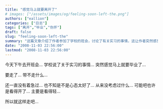 ```yaml
---
title: "感觉马上就要离开了"
# images: ["/assets/images/og/feeling-soon-left-the.png"]
authors: ["eallion"]
categories: ["日志"]
tags: ["离开","毕业","伤怀"]
draft: false
slug: "feeling-soon-left-the"
summary: "这篇文章介绍了作者参加了学校的班会，讨论了有关实习的事情，这让作者突然感觉到自己离毕业已经很近了。作者感叹自己带不走什么，但并没有感到紧张或着急，可能是因为心态较好或对未来持轻松的态度。作者决定以这样的心态走向未来。"
date: "2008-11-03 22:56:00"
lastmod: "2008-11-03 22:56:00"
---
```


今天下午去开班会...
学校说了关于实习的事情...
突然感觉马上就要毕业了...

要走了...
带不走什么...

还一直没有着急过...
也不知是不是心态太好了...
从来没考虑过什么...
可能吧也许是看得开了...
主要是看得轻...

所以就这样走吧...
